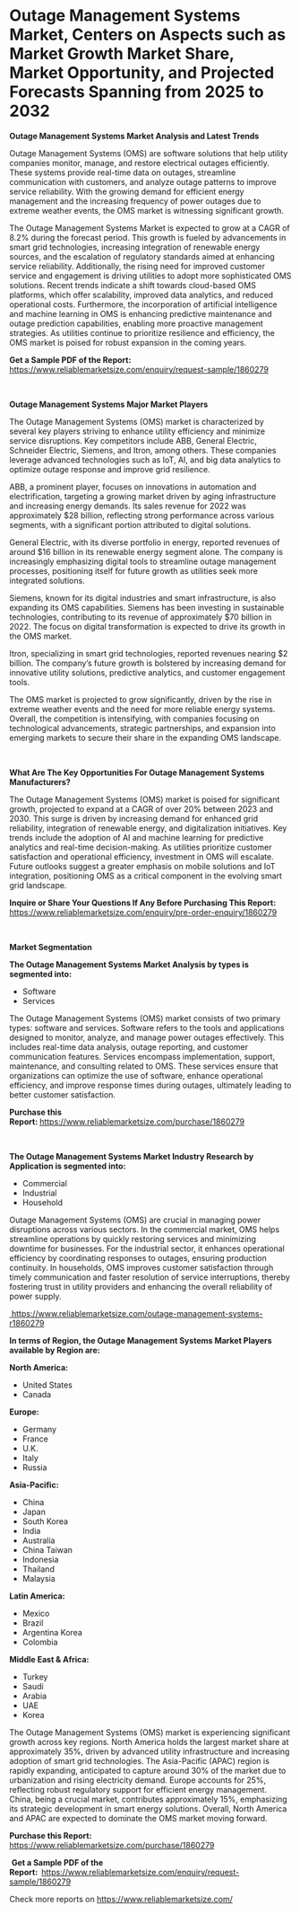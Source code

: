 <p><h1>Outage Management Systems Market, Centers on Aspects such as Market Growth Market Share, Market Opportunity, and Projected Forecasts Spanning from 2025 to 2032</h1></p><p><strong>Outage Management Systems Market Analysis and Latest Trends</strong></p>
<p><p>Outage Management Systems (OMS) are software solutions that help utility companies monitor, manage, and restore electrical outages efficiently. These systems provide real-time data on outages, streamline communication with customers, and analyze outage patterns to improve service reliability. With the growing demand for efficient energy management and the increasing frequency of power outages due to extreme weather events, the OMS market is witnessing significant growth.</p><p>The Outage Management Systems Market is expected to grow at a CAGR of 8.2% during the forecast period. This growth is fueled by advancements in smart grid technologies, increasing integration of renewable energy sources, and the escalation of regulatory standards aimed at enhancing service reliability. Additionally, the rising need for improved customer service and engagement is driving utilities to adopt more sophisticated OMS solutions. Recent trends indicate a shift towards cloud-based OMS platforms, which offer scalability, improved data analytics, and reduced operational costs. Furthermore, the incorporation of artificial intelligence and machine learning in OMS is enhancing predictive maintenance and outage prediction capabilities, enabling more proactive management strategies. As utilities continue to prioritize resilience and efficiency, the OMS market is poised for robust expansion in the coming years.</p></p>
<p><strong>Get a Sample PDF of the Report:&nbsp;</strong> <a href="https://www.reliablemarketsize.com/enquiry/request-sample/1860279?utm_campaign=3076&utm_medium=2&utm_source=Github&utm_content=ia&utm_term=11032025&utm_id=outage-management-systems">https://www.reliablemarketsize.com/enquiry/request-sample/1860279</a></p>
<p>&nbsp;</p>
<p><strong>Outage Management Systems Major Market Players</strong></p>
<p><p>The Outage Management Systems (OMS) market is characterized by several key players striving to enhance utility efficiency and minimize service disruptions. Key competitors include ABB, General Electric, Schneider Electric, Siemens, and Itron, among others. These companies leverage advanced technologies such as IoT, AI, and big data analytics to optimize outage response and improve grid resilience.</p><p>ABB, a prominent player, focuses on innovations in automation and electrification, targeting a growing market driven by aging infrastructure and increasing energy demands. Its sales revenue for 2022 was approximately $28 billion, reflecting strong performance across various segments, with a significant portion attributed to digital solutions.</p><p>General Electric, with its diverse portfolio in energy, reported revenues of around $16 billion in its renewable energy segment alone. The company is increasingly emphasizing digital tools to streamline outage management processes, positioning itself for future growth as utilities seek more integrated solutions.</p><p>Siemens, known for its digital industries and smart infrastructure, is also expanding its OMS capabilities. Siemens has been investing in sustainable technologies, contributing to its revenue of approximately $70 billion in 2022. The focus on digital transformation is expected to drive its growth in the OMS market.</p><p>Itron, specializing in smart grid technologies, reported revenues nearing $2 billion. The company’s future growth is bolstered by increasing demand for innovative utility solutions, predictive analytics, and customer engagement tools.</p><p>The OMS market is projected to grow significantly, driven by the rise in extreme weather events and the need for more reliable energy systems. Overall, the competition is intensifying, with companies focusing on technological advancements, strategic partnerships, and expansion into emerging markets to secure their share in the expanding OMS landscape.</p></p>
<p>&nbsp;</p>
<p><strong>What Are The Key Opportunities For Outage Management Systems Manufacturers?</strong></p>
<p><p>The Outage Management Systems (OMS) market is poised for significant growth, projected to expand at a CAGR of over 20% between 2023 and 2030. This surge is driven by increasing demand for enhanced grid reliability, integration of renewable energy, and digitalization initiatives. Key trends include the adoption of AI and machine learning for predictive analytics and real-time decision-making. As utilities prioritize customer satisfaction and operational efficiency, investment in OMS will escalate. Future outlooks suggest a greater emphasis on mobile solutions and IoT integration, positioning OMS as a critical component in the evolving smart grid landscape.</p></p>
<p><strong>Inquire or Share Your Questions If Any Before Purchasing This Report:</strong> <a href="https://www.reliablemarketsize.com/enquiry/pre-order-enquiry/1860279?utm_campaign=3076&utm_medium=2&utm_source=Github&utm_content=ia&utm_term=11032025&utm_id=outage-management-systems">https://www.reliablemarketsize.com/enquiry/pre-order-enquiry/1860279</a></p>
<p>&nbsp;</p>
<p><strong>Market Segmentation</strong></p>
<p><strong>The Outage Management Systems Market Analysis by types is segmented into:</strong></p>
<p><ul><li>Software</li><li>Services</li></ul></p>
<p><p>The Outage Management Systems (OMS) market consists of two primary types: software and services. Software refers to the tools and applications designed to monitor, analyze, and manage power outages effectively. This includes real-time data analysis, outage reporting, and customer communication features. Services encompass implementation, support, maintenance, and consulting related to OMS. These services ensure that organizations can optimize the use of software, enhance operational efficiency, and improve response times during outages, ultimately leading to better customer satisfaction.</p></p>
<p><strong>Purchase this Report:&nbsp;</strong><a href="https://www.reliablemarketsize.com/purchase/1860279?utm_campaign=3076&utm_medium=2&utm_source=Github&utm_content=ia&utm_term=11032025&utm_id=outage-management-systems">https://www.reliablemarketsize.com/purchase/1860279</a></p>
<p>&nbsp;</p>
<p><strong>The Outage Management Systems Market Industry Research by Application is segmented into:</strong></p>
<p><ul><li>Commercial</li><li>Industrial</li><li>Household</li></ul></p>
<p><p>Outage Management Systems (OMS) are crucial in managing power disruptions across various sectors. In the commercial market, OMS helps streamline operations by quickly restoring services and minimizing downtime for businesses. For the industrial sector, it enhances operational efficiency by coordinating responses to outages, ensuring production continuity. In households, OMS improves customer satisfaction through timely communication and faster resolution of service interruptions, thereby fostering trust in utility providers and enhancing the overall reliability of power supply.</p></p>
<p><a href="https://www.reliablemarketsize.com/outage-management-systems-r1860279?utm_campaign=3076&utm_medium=2&utm_source=Github&utm_content=ia&utm_term=11032025&utm_id=outage-management-systems">&nbsp;https://www.reliablemarketsize.com/outage-management-systems-r1860279</a></p>
<p><strong>In terms of Region, the Outage Management Systems Market Players available by Region are:</strong></p>
<p>
    <p> <strong> North America: </strong>
        <ul>
            <li>United States</li>
            <li>Canada</li>
        </ul>
        </p> 
    <p> <strong> Europe: </strong>
        <ul>
            <li>Germany</li>
            <li>France</li>
            <li>U.K.</li>
            <li>Italy</li>
            <li>Russia</li>
        </ul>
        </p> 
    <p> <strong> Asia-Pacific: </strong>
        <ul>
            <li>China</li>
            <li>Japan</li>
            <li>South Korea</li>
            <li>India</li>
            <li>Australia</li>
            <li>China Taiwan</li>
            <li>Indonesia</li>
            <li>Thailand</li>
            <li>Malaysia</li>
        </ul>
        </p> 
    <p> <strong> Latin America: </strong>
        <ul>
            <li>Mexico</li>
            <li>Brazil</li>
            <li>Argentina Korea</li>
            <li>Colombia</li>
        </ul>
        </p> 
    <p> <strong> Middle East & Africa: </strong>
        <ul>
            <li>Turkey</li>
            <li>Saudi</li>
            <li>Arabia</li>
            <li>UAE</li>
            <li>Korea</li>
        </ul>
    </p>
    </p>
<p><p>The Outage Management Systems (OMS) market is experiencing significant growth across key regions. North America holds the largest market share at approximately 35%, driven by advanced utility infrastructure and increasing adoption of smart grid technologies. The Asia-Pacific (APAC) region is rapidly expanding, anticipated to capture around 30% of the market due to urbanization and rising electricity demand. Europe accounts for 25%, reflecting robust regulatory support for efficient energy management. China, being a crucial market, contributes approximately 15%, emphasizing its strategic development in smart energy solutions. Overall, North America and APAC are expected to dominate the OMS market moving forward.</p></p>
<p><strong>Purchase this Report: </strong><a href="https://www.reliablemarketsize.com/purchase/1860279?utm_campaign=3076&utm_medium=2&utm_source=Github&utm_content=ia&utm_term=11032025&utm_id=outage-management-systems">https://www.reliablemarketsize.com/purchase/1860279</a></p>
<p>&nbsp;<strong>Get a Sample PDF of the Report:&nbsp;&nbsp;</strong><a href="https://www.reliablemarketsize.com/enquiry/request-sample/1860279?utm_campaign=3076&utm_medium=2&utm_source=Github&utm_content=ia&utm_term=11032025&utm_id=outage-management-systems">https://www.reliablemarketsize.com/enquiry/request-sample/1860279</a></p>
<p><strong></strong></p>
<p>Check more reports on <a href="https://www.reliablemarketsize.com/?utm_campaign=3076&utm_medium=2&utm_source=Github&utm_content=ia&utm_term=11032025&utm_id=outage-management-systems">https://www.reliablemarketsize.com/</a></p>